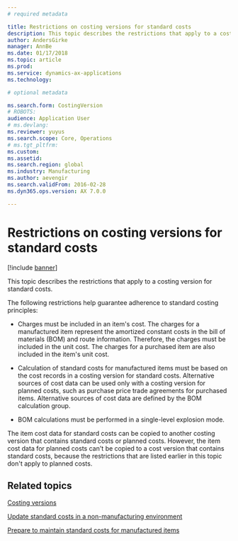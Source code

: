 ```yaml
---
# required metadata

title: Restrictions on costing versions for standard costs
description: This topic describes the restrictions that apply to a costing version for standard costs. 
author: AndersGirke
manager: AnnBe
ms.date: 01/17/2018
ms.topic: article
ms.prod: 
ms.service: dynamics-ax-applications
ms.technology: 

# optional metadata

ms.search.form: CostingVersion
# ROBOTS: 
audience: Application User
# ms.devlang: 
ms.reviewer: yuyus
ms.search.scope: Core, Operations
# ms.tgt_pltfrm: 
ms.custom: 
ms.assetid: 
ms.search.region: global
ms.industry: Manufacturing 
ms.author: aevengir
ms.search.validFrom: 2016-02-28
ms.dyn365.ops.version: AX 7.0.0

---
```



#  Restrictions on costing versions for standard costs

[!include [banner](../includes/banner.md)]

This topic describes the restrictions that apply to a costing version for standard costs. 

The following restrictions help guarantee adherence to standard costing principles:

-  Charges must be included in an item's cost. The charges for a manufactured item represent the amortized constant costs in the bill of materials (BOM) and route information. Therefore, the charges must be included in the unit cost. The charges for a purchased item are also included in the item's unit cost.

-  Calculation of standard costs for manufactured items must be based on the cost records in a costing version for standard costs. Alternative sources of cost data can be used only with a costing version for planned costs, such as purchase price trade agreements for purchased items. Alternative sources of cost data are defined by the BOM calculation group.

-  BOM calculations must be performed in a single-level explosion mode.

The item cost data for standard costs can be copied to another costing version that contains standard costs or planned costs. However, the item cost data for planned costs can't be copied to a cost version that contains standard costs, because the restrictions that are listed earlier in this topic don't apply to planned costs.

Related topics
--------

[Costing versions](costing-versions.md)

[Update standard costs in a non-manufacturing environment](update-standard-costs-non-manufacturing-environment.md)

[Prepare to maintain standard costs for manufactured items](update-standard-costs-manufacturing-environment.md)

